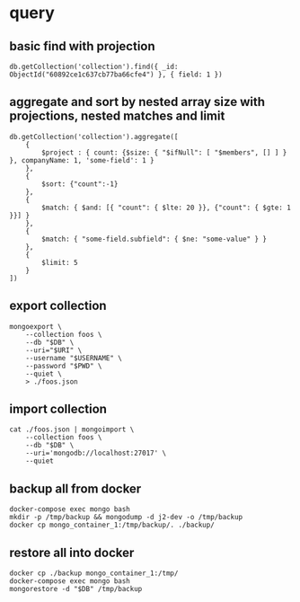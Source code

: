 # query

## basic find with projection

    db.getCollection('collection').find({ _id: ObjectId("60892ce1c637cb77ba66cfe4") }, { field: 1 })

## aggregate and sort by nested array size with projections, nested matches and limit

    db.getCollection('collection').aggregate([
        {
            $project : { count: {$size: { "$ifNull": [ "$members", [] ] } }, companyName: 1, 'some-field': 1 }
        },
        {
            $sort: {"count":-1}
        },
        {
            $match: { $and: [{ "count": { $lte: 20 }}, {"count": { $gte: 1 }}] }
        },
        {
            $match: { "some-field.subfield": { $ne: "some-value" } }
        },
        {
            $limit: 5
        }
    ])

## export collection

    mongoexport \
        --collection foos \
        --db "$DB" \
        --uri="$URI" \
        --username "$USERNAME" \
        --password "$PWD" \
        --quiet \
        > ./foos.json

## import collection

    cat ./foos.json | mongoimport \
        --collection foos \
        --db "$DB" \
        --uri='mongodb://localhost:27017' \
        --quiet

## backup all from docker

    docker-compose exec mongo bash
    mkdir -p /tmp/backup && mongodump -d j2-dev -o /tmp/backup
    docker cp mongo_container_1:/tmp/backup/. ./backup/

## restore all into docker

    docker cp ./backup mongo_container_1:/tmp/
    docker-compose exec mongo bash
    mongorestore -d "$DB" /tmp/backup
